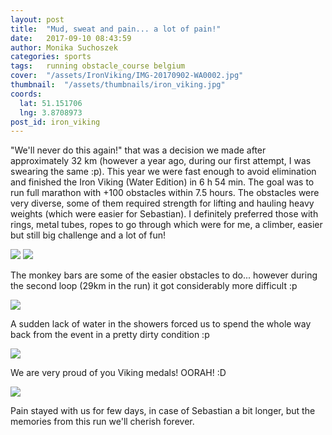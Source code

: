 ```yaml
---
layout: post
title:  "Mud, sweat and pain... a lot of pain!"
date:   2017-09-10 08:43:59
author: Monika Suchoszek
categories: sports
tags:	running obstacle_course belgium
cover:  "/assets/IronViking/IMG-20170902-WA0002.jpg"
thumbnail:  "/assets/thumbnails/iron_viking.jpg"
coords:
  lat: 51.151706
  lng: 3.8708973
post_id: iron_viking
---
```


"We'll never do this again!" that was a decision we made after approximately 32 km (however a year ago, during our 
first attempt, I was swearing the same :p). This year we were fast enough to avoid elimination and finished the 
Iron Viking (Water Edition) in 6 h 54 min. The goal was to run full marathon with +100 obstacles within 7.5 hours. 
The obstacles were very diverse, some of them required strength for lifting and hauling heavy weights (which 
were easier for Sebastian). I definitely preferred those with rings, metal tubes, ropes to go through which were 
for me, a climber, easier but still big challenge and a lot of fun!

<div class="row">
<img src="/assets/IronViking/IMG-20170905-WA0000.jpg" class="column-50" />
<img src="/assets/IronViking/IMG-20170905-WA0001.jpg" class="column-50" />
</div>
<p class="caption">The monkey bars are some of the easier obstacles to do... however during the second loop (29km in the run) it got 
considerably more difficult :p</p>

<img src="/assets/IronViking/IMG_20170903_211324.jpg" />
<p class="caption">A sudden lack of water in the showers forced us to spend the whole way back from the event in a pretty dirty 
condition :p</p>

<img src="/assets/IronViking/IMG-20170902-WA0002.jpg" />
<p class="caption">We are very proud of you Viking medals! OORAH! :D</p>

<img src="/assets/IronViking/IMG_20170903_211226.jpg" />
<p class="caption">Pain stayed with us for few days, in case of Sebastian a bit longer, but the memories from this run we'll cherish forever.</p>
